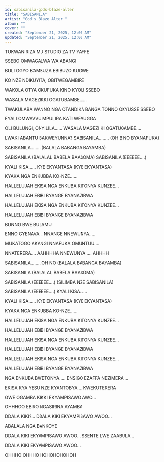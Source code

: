 ```yaml
---
id: sabisanila-gods-blaze-alter
title: "SABISANILA"
artist: "God's Blaze Alter "
album: ""
cover: ""
created: "September 21, 2025, 12:00 AM"
updated: "September 21, 2025, 12:00 AM"
---
```


TUKWANIRIZA MU STUDIO 
ZA TV YAFFE

SSEBO OMWAGALWA 
WA ABANGI

BULI GGYO B’AMBUZA
EBIBUZO KUGWE

KO NZE NDIKUYITA,
OBITWEGAMBIRE

WAKOLA OTYA OKUFUKA
KINO KYOLI SSEBO

WASALA MAGEZIKKI
OGATUBAMBE……

TWAKULABA WANNO 
NGA OTANDIKA
BANGA TONNO
OKYUSSE
SSEBO

EYALI OMWAVVU
MPULIRA 
KATI WEVUGGA

OLI BULUNGI, ONYILILA……
WASALA MAGEZI KI
OGATUGAMBE….

LWAKI ABANTU 
BAKWEYUNNA?
SABISANILA……..
(OH BINO BYANAFUKA)

SABISANILA……..
(BALALA BABANGA BAYAMBA)

SABISANILA
(BALALAL BABELA BAASOMA)
SABISANILA (EEEEEE….)

KYALI  KISA……
KYE EKYANTASA
(KYE EKYANTASA)

KYAKA NGA 
ENKUBBA
KO-NZE……

HALLELUJAH 
EKISA NGA
ENKUBA 
KITONYA KUNZEE…

HALLELUJAH
EBIBI BYANGE
BYANAZIBWA

HALLELUJAH 
EKISA NGA
ENKUBA 
KITONYA KUNZEE…

HALLELUJAH
EBIBI BYANGE
BYANAZIBWA

BUNNO 
BWE
BULAMU

ENNO GYENAVA…
NNANGE NNEWUNYA…..

MUKATOGO AKANGI
NNAFUKA OMUNTUU….

NNATERERA….  AAHHHHA
NNEWUNYA …. AHHHH

SABISANILA……..
OH NO
(BALALA BABANGA 
BAYAMBA)

SABISANILA
(BALALAL BABELA
 BAASOMA)

SABISANILA (EEEEEE….)
(SILIMBA NZE SABISANILA)

SABISANILA (EEEEEE….)
KYALI KISA……

KYALI  KISA……
KYE EKYANTASA
(KYE EKYANTASA)

KYAKA NGA 
ENKUBBA
KO-NZE……

HALLELUJAH 
EKISA NGA
ENKUBA 
KITONYA KUNZEE…

HALLELUJAH
EBIBI BYANGE
BYANAZIBWA

HALLELUJAH 
EKISA NGA
ENKUBA 
KITONYA KUNZEE…

HALLELUJAH
EBIBI BYANGE
BYANAZIBWA

HALLELUJAH 
EKISA NGA
ENKUBA 
KITONYA KUNZEE…

HALLELUJAH
EBIBI BYANGE
BYANAZIBWA

NGA ENKUBA BWETONYA…..
ENSIGO EZAFFA 
NEZIMERA….

EKISA KYA YESU
NZE KYANTOBYA….
KWEKUTERERA

GWE OGAMBA KIKKI
EKYAMPISAWO AWO… 

OHHHOO
EBIRO NGASIRINA 
AYAMBA

DDALA KIKI?...
DDALA KIKI
EKYAMPISAWO
 AWOO…

ABALALA 
NGA 
BANKOYE

DDALA KIKI
EKYAMPISAWO AWOO…
SSENTE LWE ZAABULA…

DDALA KIKI
EKYAMPISAWO AWOO…

OHHHO   OHHHO
HOHOHOHOHOH